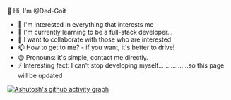 👋 Hi, I'm @Ded-Goit

- 👀 I'm interested in everything that interests me
- 🌱 I'm currently learning to be a full-stack developer...
- 💞️ I want to collaborate with those who are interested
- 📫 How to get to me? - if you want, it's better to drive!
- 😄 Pronouns: it's simple, contact me directly.
- ⚡ Interesting fact: I can't stop developing myself...
  .............so this page will be updated


<!---
Ded-Goit/Ded-Goit is a ✨ special ✨ repository because its `README.md` (this file) appears on your GitHub profile.
You can click the Preview link to take a look at your changes.
--->
[![Ashutosh's github activity graph](https://github-readme-activity-graph.vercel.app/graph?username=Mazay&bg_color=d1e0ff&color=302c63&line=799e4c&point=403d3d&area=true&hide_border=true)](https://github.com/ashutosh00710/github-readme-activity-graph)
